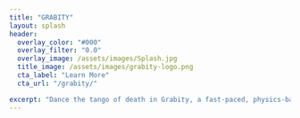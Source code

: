 ```yaml
---
title: "GRABITY"
layout: splash
header:
  overlay_color: "#000"
  overlay_filter: "0.0"
  overlay_image: /assets/images/Splash.jpg
  title_image: /assets/images/grabity-logo.png
  cta_label: "Learn More"
  cta_url: "/grabity/"

excerpt: "Dance the tango of death in Grabity, a fast-paced, physics-based arena brawler."
---
```

